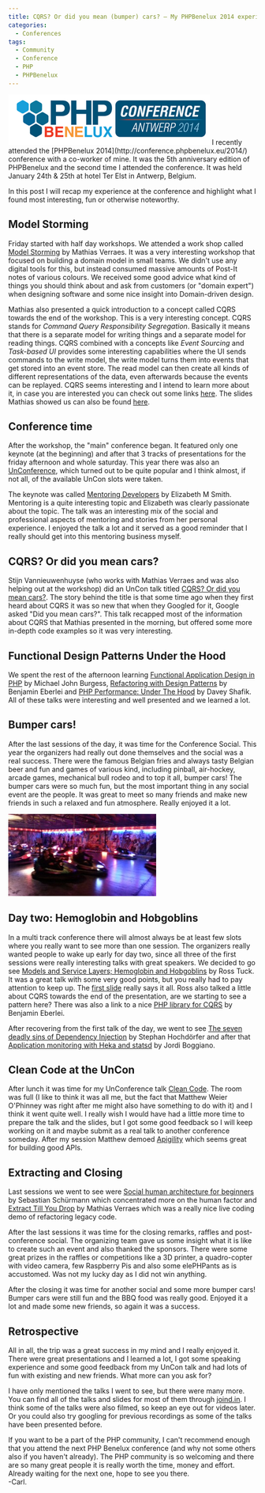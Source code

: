 ```yaml
---
title: CQRS? Or did you mean (bumper) cars? – My PHPBenelux 2014 experience
categories:
  - Conferences
tags:
  - Community
  - Conference
  - PHP
  - PHPBenelux
---
```


<img class="alignright" src="/assets/images/2014/01/phpbnl14.png" alt="" />
I recently attended the [PHPBenelux 2014](http://conference.phpbenelux.eu/2014/) conference with a co-worker of mine. It was the 5th anniversary edition of PHPBenelux and the second time I attended the conference. It was held January 24th &amp; 25th at hotel Ter Elst in Antwerp, Belgium.

In this post I will recap my experience at the conference and highlight what I found most interesting, fun or otherwise noteworthy.

<!--more-->

## Model Storming

Friday started with half day workshops. We attended a work shop called [Model Storming](http://conference.phpbenelux.eu/2014/sessions/#model-storming-workshop) by Mathias Verraes. It was a very interesting workshop that focused on building a domain model in small teams. We didn't use any digital tools for this, but instead consumed massive amounts of Post-It notes of various colours. We received some good advice what kind of things you should think about and ask from customers (or "domain expert") when designing software and some nice insight into Domain-driven design.

Mathias also presented a quick introduction to a concept called CQRS towards the end of the workshop. This is a very interesting concept. CQRS stands for *Command Query Responsibility Segregation*. Basically it means that there is a separate model for writing things and a separate model for reading things. CQRS combined with a concepts like *Event Sourcing* and *Task-based UI* provides some interesting capabilities where the UI sends commands to the write model, the write model turns them into events that get stored into an event store. The read model can then create all kinds of different representations of the data, even afterwards because the events can be replayed. CQRS seems interesting and I intend to learn more about it, in case you are interested you can check out some links [here](http://cqrs.wordpress.com/). The slides Mathias showed us can also be found [here](http://verraes.net/2013/12/fighting-bottlenecks-with-cqrs/).

## Conference time

After the workshop, the "main" conference began. It featured only one keynote (at the beginning) and after that 3 tracks of presentations for the friday afternoon and whole saturday. This year there was also an [UnConference](http://conference.phpbenelux.eu/2014/want-unconference/), which turned out to be quite popular and I think almost, if not all, of the available UnCon slots were taken.

The keynote was called [Mentoring Developers](http://conference.phpbenelux.eu/2014/sessions/#keynote-mentoring-developers) by Elizabeth M Smith. Mentoring is a quite interesting topic and Elizabeth was clearly passionate about the topic. The talk was an interesting mix of the social and professional aspects of mentoring and stories from her personal experience. I enjoyed the talk a lot and it served as a good reminder that I really should get into this mentoring business myself.

## CQRS? Or did you mean cars?

Stijn Vannieuwenhuyse (who works with Mathias Verraes and was also helping out at the workshop) did an UnCon talk titled [CQRS? Or did you mean cars?](http://conference.phpbenelux.eu/2014/sessions/#sign-venue-present). The story behind the title is that some time ago when they first heard about CQRS it was so new that when they Googled for it, Google asked "Did you mean cars?". This talk recapped most of the information about CQRS that Mathias presented in the morning, but offered some more in-depth code examples so it was very interesting.

## Functional Design Patterns Under the Hood

We spent the rest of the afternoon learning [Functional Application Design in PHP](http://conference.phpbenelux.eu/2014/sessions/#functional-application-design-php) by Michael John Burgess, [Refactoring with Design Patterns](http://conference.phpbenelux.eu/2014/sessions/#refactoring-design-patterns) by Benjamin Eberlei and [PHP Performance: Under The Hood](http://conference.phpbenelux.eu/2014/sessions/#php-performance-hood) by Davey Shafik. All of these talks were interesting and well presented and we learned a lot.

## Bumper cars!

After the last sessions of the day, it was time for the Conference Social. This year the organizers had really out done themselves and the social was a real success. There were the famous Belgian fries and always tasty Belgian beer and fun and games of various kind, including pinball, air-hockey, arcade games, mechanical bull rodeo and to top it all, bumper cars! The bumper cars were so much fun, but the most important thing in any social event are the people. It was great to meet so many friends and make new friends in such a relaxed and fun atmosphere. Really enjoyed it a lot.

<a href="/assets/images/2014/01/2014-01-25-22.21.401.jpg"><img class="alignnone" src="/assets/images/2014/01/2014-01-25-22.21.401-300x166.jpg" alt="" width="300" /></a>

## Day two: Hemoglobin and Hobgoblins

In a multi track conference there will almost always be at least few slots where you really want to see more than one session. The organizers really wanted people to wake up early for day two, since all three of the first sessions were really interesting talks with great speakers. We decided to go see [Models and Service Layers; Hemoglobin and Hobgoblins](http://conference.phpbenelux.eu/2014/sessions/#models-service-layers-hemoglobin-hobgoblins) by Ross Tuck. It was a great talk with some very good points, but you really had to pay attention to keep up. The [first slide](http://www.slideshare.net/rosstuck/models-and-service-layers-hemoglobin-and-hobgoblins) really says it all. Ross also talked a little about CQRS towards the end of the presentation, are we starting to see a pattern here? There was also a link to a nice [PHP library for CQRS](https://github.com/beberlei/litecqrs-php) by Benjamin Eberlei.

After recovering from the first talk of the day, we went to see [The seven deadly sins of Dependency Injection](http://conference.phpbenelux.eu/2014/sessions/#seven-deadly-sins-dependency-injection) by Stephan Hochdörfer and after that [Application monitoring with Heka and statsd](http://conference.phpbenelux.eu/2014/sessions/#application-monitoring-heka-statsd) by Jordi Boggiano.

## Clean Code at the UnCon

After lunch it was time for my UnConference talk [Clean Code](http://joind.in/10482). The room was full (I like to think it was all me, but the fact that Matthew Weier O'Phinney was right after me might also have something to do with it) and I think it went quite well. I really wish I would have had a little more time to prepare the talk and the slides, but I got some good feedback so I will keep working on it and maybe submit as a real talk to another conference someday. After my session Matthew demoed [Apigility](http://www.apigility.org/) which seems great for building good APIs.

## Extracting and Closing

Last sessions we went to see were [Social human architecture for beginners](http://conference.phpbenelux.eu/2014/sessions/#social-human-architecture-beginners) by Sebastian Schürmann which concentrated more on the human factor and [Extract Till You Drop](http://conference.phpbenelux.eu/2014/sessions/#extract-till-drop) by Mathias Verraes which was a really nice live coding demo of refactoring legacy code.

After the last sessions it was time for the closing remarks, raffles and post-conference social. The organizing team gave us some insight what it is like to create such an event and also thanked the sponsors. There were some great prizes in the raffles or competitions like a 3D printer, a quadro-copter with video camera, few Raspberry Pis and also some elePHPants as is accustomed. Was not my lucky day as I did not win anything.

After the closing it was time for another social and some more bumper cars! Bumper cars were still fun and the BBQ food was really good. Enjoyed it a lot and made some new friends, so again it was a success.

## Retrospective

All in all, the trip was a great success in my mind and I really enjoyed it. There were great presentations and I learned a lot, I got some speaking experience and some good feedback from my UnCon talk and had lots of fun with existing and new friends. What more can you ask for?

I have only mentioned the talks I went to see, but there were many more. You can find all of the talks and slides for most of them through [joind.in](http://joind.in/event/view/1509). I think some of the talks were also filmed, so keep an eye out for videos later. Or you could also try googling for previous recordings as some of the talks have been presented before.

If you want to be a part of the PHP community, I can't recommend enough that you attend the next PHP Benelux conference (and why not some others also if you haven't already). The PHP community is so welcoming and there are so many great people it is really worth the time, money and effort. Already waiting for the next one, hope to see you there.<br>
-Carl.
